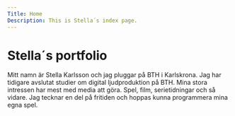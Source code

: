 ```yaml
---
Title: Home
Description: This is Stella´s index page.
---
```


Stella´s portfolio
==========================

Mitt namn är Stella Karlsson och jag pluggar på BTH i Karlskrona. Jag har tidigare avslutat studier om digital ljudproduktion på BTH. Mina stora intressen har mest med media att göra. Spel, film, serietidningar och så vidare. Jag tecknar en del på fritiden och hoppas kunna programmera mina egna spel.
